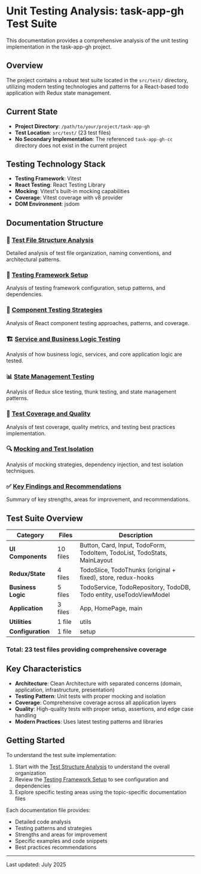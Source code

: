 # Unit Testing Analysis: task-app-gh Test Suite

This documentation provides a comprehensive analysis of the unit testing implementation in the task-app-gh project.

## Overview

The project contains a robust test suite located in the `src/test/` directory, utilizing modern testing technologies and patterns for a React-based todo application with Redux state management.

## Current State

- **Project Directory**: `/path/to/your/project/task-app-gh`
- **Test Location**: `src/test/` (23 test files)
- **No Secondary Implementation**: The referenced `task-app-gh-cc` directory does not exist in the current project

## Testing Technology Stack

- **Testing Framework**: Vitest
- **React Testing**: React Testing Library
- **Mocking**: Vitest's built-in mocking capabilities
- **Coverage**: Vitest coverage with v8 provider
- **DOM Environment**: jsdom

## Documentation Structure

### 📁 [Test File Structure Analysis](./test_structure_analysis.md)

Detailed analysis of test file organization, naming conventions, and architectural patterns.

### 🧪 [Testing Framework Setup](./testing_framework_setup.md)

Analysis of testing framework configuration, setup patterns, and dependencies.

### 🔄 [Component Testing Strategies](./component_testing_strategies.md)

Analysis of React component testing approaches, patterns, and coverage.

### 🏗️ [Service and Business Logic Testing](./service_logic_testing.md)

Analysis of how business logic, services, and core application logic are tested.

### 📊 [State Management Testing](./state_management_testing.md)

Analysis of Redux slice testing, thunk testing, and state management patterns.

### 🎯 [Test Coverage and Quality](./test_coverage_quality.md)

Analysis of test coverage, quality metrics, and testing best practices implementation.

### 🔍 [Mocking and Test Isolation](./mocking_test_isolation.md)

Analysis of mocking strategies, dependency injection, and test isolation techniques.

### ✅ [Key Findings and Recommendations](./findings_recommendations.md)

Summary of key strengths, areas for improvement, and recommendations.

## Test Suite Overview

| Category | Files | Description |
|----------|-------|-------------|
| **UI Components** | 10 files | Button, Card, Input, TodoForm, TodoItem, TodoList, TodoStats, MainLayout |
| **Redux/State** | 4 files | TodoSlice, TodoThunks (original + fixed), store, redux-hooks |
| **Business Logic** | 5 files | TodoService, TodoRepository, TodoDB, Todo entity, useTodoViewModel |
| **Application** | 3 files | App, HomePage, main |
| **Utilities** | 1 file | utils |
| **Configuration** | 1 file | setup |

### Total: 23 test files providing comprehensive coverage

## Key Characteristics

- **Architecture**: Clean Architecture with separated concerns (domain, application, infrastructure, presentation)
- **Testing Pattern**: Unit tests with proper mocking and isolation
- **Coverage**: Comprehensive coverage across all application layers
- **Quality**: High-quality tests with proper setup, assertions, and edge case handling
- **Modern Practices**: Uses latest testing patterns and libraries

## Getting Started

To understand the test suite implementation:

1. Start with the [Test Structure Analysis](./test_structure_analysis.md) to understand the overall organization
2. Review the [Testing Framework Setup](./testing_framework_setup.md) to see configuration and dependencies
3. Explore specific testing areas using the topic-specific documentation files

Each documentation file provides:

- Detailed code analysis
- Testing patterns and strategies
- Strengths and areas for improvement
- Specific examples and code snippets
- Best practices recommendations

---

Last updated: July 2025